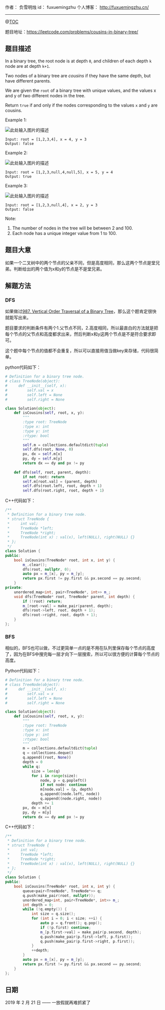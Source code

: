 
作者： 负雪明烛
id：	fuxuemingzhu
个人博客：	http://fuxuemingzhu.cn/

---
@[TOC](目录)


题目地址：https://leetcode.com/problems/cousins-in-binary-tree/


## 题目描述

In a binary tree, the root node is at depth ``0``, and children of each depth ``k`` node are at depth ``k+1``.

Two nodes of a binary tree are *cousins* if they have the same depth, but have different parents.

We are given the ``root`` of a binary tree with unique values, and the values x and y of two different nodes in the tree.

Return ``true`` if and only if the nodes corresponding to the values ``x`` and ``y`` are cousins.


Example 1:

![此处输入图片的描述][1]

    Input: root = [1,2,3,4], x = 4, y = 3
    Output: false

Example 2:

![此处输入图片的描述][2]

    Input: root = [1,2,3,null,4,null,5], x = 5, y = 4
    Output: true

Example 3:

![此处输入图片的描述][3]

    Input: root = [1,2,3,null,4], x = 2, y = 3
    Output: false
 
Note:

1. The number of nodes in the tree will be between 2 and 100.
1. Each node has a unique integer value from 1 to 100.



## 题目大意

如果一个二叉树中的两个节点的父亲不同，但是高度相同，那么这两个节点是堂兄弟。判断给出的两个值为x和y的节点是不是堂兄弟。

## 解题方法

### DFS

如果做过[987. Vertical Order Traversal of a Binary Tree][4]，那么这个题肯定很快就能写出来。

题目要求的判断条件有两个1.父节点不同，2.高度相同，所以最直白的方法就是把每个节点的父节点和高度都求出来，然后判断x和y这两个节点是不是符合要求即可。

这个题中每个节点的值都不会重复，所以可以直接用值当做key来存储，代码很简单。

python代码如下：

```python
# Definition for a binary tree node.
# class TreeNode(object):
#     def __init__(self, x):
#         self.val = x
#         self.left = None
#         self.right = None

class Solution(object):
    def isCousins(self, root, x, y):
        """
        :type root: TreeNode
        :type x: int
        :type y: int
        :rtype: bool
        """
        self.m = collections.defaultdict(tuple)
        self.dfs(root, None, 0)
        px, dx = self.m[x]
        py, dy = self.m[y]
        return dx == dy and px != py
    
    def dfs(self, root, parent, depth):
        if not root: return
        self.m[root.val] = (parent, depth)
        self.dfs(root.left, root, depth + 1)
        self.dfs(root.right, root, depth + 1)
```

C++代码如下：

```cpp
/**
 * Definition for a binary tree node.
 * struct TreeNode {
 *     int val;
 *     TreeNode *left;
 *     TreeNode *right;
 *     TreeNode(int x) : val(x), left(NULL), right(NULL) {}
 * };
 */
class Solution {
public:
    bool isCousins(TreeNode* root, int x, int y) {
        m_.clear();
        dfs(root, nullptr, 0);
        auto px = m_[x], py = m_[y];
        return px.first != py.first && px.second == py.second;
    }
private:
    unordered_map<int, pair<TreeNode*, int>> m_;
    void dfs(TreeNode* root, TreeNode* parent, int depth) {
        if (!root) return;
        m_[root->val] = make_pair(parent, depth);
        dfs(root->left, root, depth + 1);
        dfs(root->right, root, depth + 1);
    }
};
```

### BFS

相似的，BFS也可以做，不过更简单一点的是不用在队列里保存每个节点的高度了，因为在BFS中搜完每一层才向下一层搜索，所以可以很方便的计算每个节点的高度。

Python代码如下：

```python
# Definition for a binary tree node.
# class TreeNode(object):
#     def __init__(self, x):
#         self.val = x
#         self.left = None
#         self.right = None

class Solution(object):
    def isCousins(self, root, x, y):
        """
        :type root: TreeNode
        :type x: int
        :type y: int
        :rtype: bool
        """
        m = collections.defaultdict(tuple)
        q = collections.deque()
        q.append((root, None))
        depth = 0
        while q:
            size = len(q)
            for i in range(size):
                node, p = q.popleft()
                if not node: continue
                m[node.val] = (p, depth)
                q.append((node.left, node))
                q.append((node.right, node))
            depth += 1
        px, dx = m[x]
        py, dy = m[y]
        return dx == dy and px != py
```

C++代码如下：

```cpp
/**
 * Definition for a binary tree node.
 * struct TreeNode {
 *     int val;
 *     TreeNode *left;
 *     TreeNode *right;
 *     TreeNode(int x) : val(x), left(NULL), right(NULL) {}
 * };
 */
class Solution {
public:
    bool isCousins(TreeNode* root, int x, int y) {
        queue<pair<TreeNode*, TreeNode*>> q;
        q.push(make_pair(root, nullptr));
        unordered_map<int, pair<TreeNode*, int>> m_;
        int depth = 0;
        while (!q.empty()) {
            int size = q.size();
            for (int i = 0; i < size; ++i) {
                auto p = q.front(); q.pop();
                if (!p.first) continue;
                m_[p.first->val] = make_pair(p.second, depth);
                q.push(make_pair(p.first->left, p.first));
                q.push(make_pair(p.first->right, p.first));
            }
            ++depth;
        }
        auto px = m_[x], py = m_[y];
        return px.first != py.first && px.second == py.second;
    }
};
```

## 日期

2019 年 2 月 21 日 —— 一放假就再难抓紧了


  [1]: https://assets.leetcode.com/uploads/2019/02/12/q1248-01.png
  [2]: https://assets.leetcode.com/uploads/2019/02/12/q1248-02.png
  [3]: https://assets.leetcode.com/uploads/2019/02/13/q1248-03.png
  [4]: https://blog.csdn.net/fuxuemingzhu/article/details/87829987
